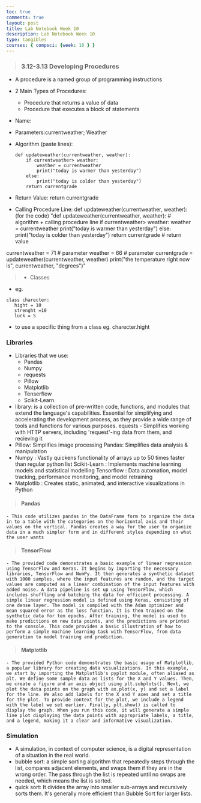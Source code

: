 ```yaml
---
toc: true
comments: true
layout: post
title: Lab Notebook Week 10
description: Lab Notebook Week 10
type: tangibles
courses: { compsci: {week: 10 } }
---
```


> ###  3.12-3.13 Developing Procedures

- A procedure is a named group of programming instructions

- 2 Main Types of Procedures:
    - Procedure that returns a value of data
    - Procedure that executes a block of statements

- Name:
- Parameters:currentweather; Weather
- Algorithm (paste lines): 
    ```
    def updateweather(currentweather, weather): 
        if currentweather> weather:
            weather = currentweather
            print("today is warmer than yesterday")
        else:
            print("today is colder than yesterday")
        return currentgrade 
    
    ```
- Return Value: return currentgrade

- Calling Procedure Line: def updateweather(currentweather, weather):
(for the code)
"def updateweather(currentweather, weather): # algorithm  + calling procedure line
    if currentweather> weather:
        weather = currentweather
        print("today is warmer than yesterday")
    else:
        print("today is colder than yesterday")
    return currentgrade # return value

currentweather = 71 # parameter
weather = 66 # parameter
currentgrade = updateweather(currentweather, weather)
print("the temperature right now is", currentweather, "degrees")"
> - Classes
 - eg.
 ```
class charecter:
    hight = 10
    strenght =10
    luck = 5
 ```
 - to use a specific thing from a class
 eg. charecter.hight

### Libraries

- Libraries that we use:
    - Pandas
    - Numpy
    - requests
    - Pillow
    - Matplotlib
    - Tenserflow
    - Scikit-Learn
- library: is a collection of pre-written code, functions, and modules that extend the language's capabilities. Essential for simplifying and accelerating the development process, as they provide a wide range of tools and functions for various purposes.
 equests - Simplifies working with HTTP servers, including 'request'-ing data from them, and recieving it
- Pillow: Simplifies image processing
Pandas: Simplifies data analysis & manipulation
- Numpy : Vastly quickens functionality of arrays up to 50 times faster than regular python list
Scikit-Learn : Implements machine learning models and statistical modelling
Tensorflow : Data automation, model tracking, performance monitoring, and model retraining
- Matplotlib : Creates static, animated, and interactive visualizations in Python
> #### Pandas
    - This code utilizes pandas in the DataFrame form to organize the data in to a table with the categories on the horizontal axis and their values on the vertical. Pandas creates a way for the user to organize data in a much simpler form and in different styles depending on what the user wants

> #### TensorFlow
    - The provided code demonstrates a basic example of linear regression using TensorFlow and Keras. It begins by importing the necessary libraries, TensorFlow and NumPy. It then generates a synthetic dataset with 1000 samples, where the input features are random, and the target values are computed as a linear combination of the input features with added noise. A data pipeline is set up using TensorFlow, which includes shuffling and batching the data for efficient processing. A simple linear regression model is defined using Keras, consisting of one dense layer. The model is compiled with the Adam optimizer and mean squared error as the loss function. It is then trained on the synthetic data for ten epochs. After training, the model is used to make predictions on new data points, and the predictions are printed to the console. This code provides a basic illustration of how to perform a simple machine learning task with TensorFlow, from data generation to model training and prediction.

> #### Matplotlib
    - The provided Python code demonstrates the basic usage of Matplotlib, a popular library for creating data visualizations. In this example, we start by importing the Matplotlib's pyplot module, often aliased as plt. We define some sample data as lists for the X and Y values. Then, we create a figure and an axis object using plt.subplots(). Next, we plot the data points on the graph with ax.plot(x, y) and set a label for the line. We also add labels for the X and Y axes and set a title for the plot. To provide context for the plot, we include a legend with the label we set earlier. Finally, plt.show() is called to display the graph. When you run this code, it will generate a simple line plot displaying the data points with appropriate labels, a title, and a legend, making it a clear and informative visualization.

### Simulation
- A simulation, in context of computer science, is a digital representation of a situation in the real world.
- bubble sort: a simple sorting algorithm that repeatedly steps through the list, compares adjacent elements, and swaps them if they are in the wrong order. The pass through the list is repeated until no swaps are needed, which means the list is sorted.
- quick sort: It divides the array into smaller sub-arrays and recursively sorts them. It's generally more efficient than Bubble Sort for larger lists.
